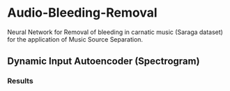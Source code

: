 # Audio-Bleeding-Removal
Neural Network for Removal of bleeding in carnatic music (Saraga dataset) for the application of Music Source Separation.

## Dynamic Input Autoencoder (Spectrogram)
### Results
